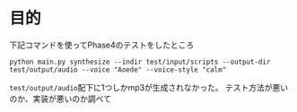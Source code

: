 # 目的

下記コマンドを使ってPhase4のテストをしたところ

`python main.py synthesize --indir test/input/scripts --output-dir test/output/audio --voice "Aoede" --voice-style "calm"`

`test/output/audio`配下に1つしかmp3が生成されなかった。
テスト方法が悪いのか、実装が悪いのか調べて
